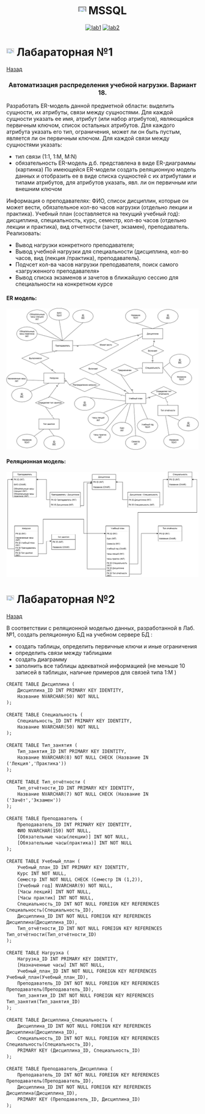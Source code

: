 <h1 name="content" align="center"><a href=""><img src="https://github.com/user-attachments/assets/e080adec-6af7-4bd2-b232-d43cb37024ac" width="20" height="20"/></a> MSSQL</h1>

<p align="center">
  <a href="#lab1"><img alt="lab1" src="https://img.shields.io/badge/Lab1-6B8E23"></a> 
  <a href="#lab2"><img alt="lab2" src="https://img.shields.io/badge/Lab2-6B8E23"></a> 
</p>

<a id="lab1"></a>
# <img src="https://github.com/user-attachments/assets/e080adec-6af7-4bd2-b232-d43cb37024ac" width="20" height="20"/> Лабараторная №1
[Назад](#content)
<h3 align="center">
  <a href="#client"></a>
  Автоматизация распределения учебной нагрузки. Вариант 18.
</h3>

Разработать ER-модель данной предметной области: выделить сущности, их атрибуты, связи между сущностями. 
Для каждой сущности указать ее имя, атрибут (или набор атрибутов), являющийся первичным ключом, список остальных атрибутов.
Для каждого атрибута указать его тип, ограничения, может ли он быть пустым, является ли он первичным ключом.
Для каждой связи между сущностями указать: 
- тип связи (1:1, 1:M, M:N)
- обязательность
ER-модель д.б. представлена в виде ER-диаграммы (картинка)
По имеющейся ER-модели создать реляционную модель данных и отобразить ее в виде списка сущностей с их атрибутами и типами атрибутов,  для атрибутов указать, явл. ли он первичным или внешним ключом

Информация о преподавателях: ФИО, список дисциплин, которые он может вести, обязательное кол-во часов нагрузки (отдельно лекции и практика).
Учебный план (составляется на текущий учебный год): дисциплина, специальность, курс, семестр, кол-во часов (отдельно лекции и практика), вид отчетности (зачет, экзамен), преподаватель.
Реализовать:
- Вывод нагрузки конкретного преподавателя;
- Вывод учебной нагрузки для специальности (дисциплина, кол-во часов, вид (лекция /практика), преподаватель).
- Подчсет кол-ва часов нагрузки преподавателя, поиск самого «загруженного преподавателя»
- Вывод списка экзаменов и зачетов в ближайшую сессию для специальности на конкретном курсе

#### ER модель:
![ER модель](/pic/ER.png)


#### Реляционная модель:
![REL модель](/pic/REL.png)

<a id="lab2"></a>
# <img src="https://github.com/user-attachments/assets/e080adec-6af7-4bd2-b232-d43cb37024ac" width="20" height="20"/> Лабараторная №2
[Назад](#content)


В соответствии с реляционной моделью данных, разработанной в Лаб.№1, создать реляционную БД на учебном сервере БД :
- создать таблицы, определить первичные ключи и иные ограничения
- определить связи между таблицами
- создать диаграмму
- заполнить все таблицы адекватной информацией (не меньше 10 записей в таблицах, наличие примеров для связей типа 1:M )


```
CREATE TABLE Дисциплина (
    Дисциплина_ID INT PRIMARY KEY IDENTITY,
    Название NVARCHAR(50) NOT NULL
);

CREATE TABLE Специальность (
    Специальность_ID INT PRIMARY KEY IDENTITY,
    Название NVARCHAR(50) NOT NULL
);

CREATE TABLE Тип_занятия (
    Тип_занятия_ID INT PRIMARY KEY IDENTITY,
    Название NVARCHAR(8) NOT NULL CHECK (Название IN ('Лекция','Практика'))
);

CREATE TABLE Тип_отчётности (
    Тип_отчётности_ID INT PRIMARY KEY IDENTITY,
    Название NVARCHAR(7) NOT NULL CHECK (Название IN ('Зачёт','Экзамен'))
);

CREATE TABLE Преподаватель (
    Преподаватель_ID INT PRIMARY KEY IDENTITY,
    ФИО NVARCHAR(150) NOT NULL,
    [Обязательные часы(лекции)] INT NOT NULL,
    [Обязательные часы(практика)] INT NOT NULL
);

CREATE TABLE Учебный_план (
    Учебный_план_ID INT PRIMARY KEY IDENTITY,
    Курс INT NOT NULL,
    Семестр INT NOT NULL CHECK (Семестр IN (1,2)),
    [Учебный год] NVARCHAR(9) NOT NULL,
    [Часы лекций] INT NOT NULL,
    [Часы практик] INT NOT NULL,
    Специальность_ID INT NOT NULL FOREIGN KEY REFERENCES Специальность(Специальность_ID),
    Дисциплина_ID INT NOT NULL FOREIGN KEY REFERENCES Дисциплина(Дисциплина_ID),
    Тип_отчётности_ID INT NOT NULL FOREIGN KEY REFERENCES Тип_отчётности(Тип_отчётности_ID)
);

CREATE TABLE Нагрузка (
    Нагрузка_ID INT PRIMARY KEY IDENTITY,
    [Назначенные часы] INT NOT NULL,
    Учебный_план_ID INT NOT NULL FOREIGN KEY REFERENCES Учебный_план(Учебный_план_ID),
    Преподаватель_ID INT NOT NULL FOREIGN KEY REFERENCES Преподаватель(Преподаватель_ID),
    Тип_занятия_ID INT NOT NULL FOREIGN KEY REFERENCES Тип_занятия(Тип_занятия_ID)
);

CREATE TABLE Дисциплина_Специальность (
    Дисциплина_ID INT NOT NULL FOREIGN KEY REFERENCES Дисциплина(Дисциплина_ID),
    Специальность_ID INT NOT NULL FOREIGN KEY REFERENCES Специальность(Специальность_ID),
    PRIMARY KEY (Дисциплина_ID, Специальность_ID)
);

CREATE TABLE Преподаватель_Дисциплина (
    Преподаватель_ID INT NOT NULL FOREIGN KEY REFERENCES Преподаватель(Преподаватель_ID),
    Дисциплина_ID INT NOT NULL FOREIGN KEY REFERENCES Дисциплина(Дисциплина_ID),
    PRIMARY KEY (Преподаватель_ID, Дисциплина_ID)
);
```
